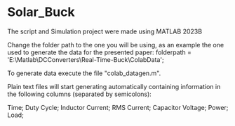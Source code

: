 # Solar_Buck

The script and Simulation project were made using MATLAB 2023B

Change the folder path to the one you will be using, as an example the one used to generate the data for the presented paper:
folderpath = 'E:\Matlab\DCConverters\Real-Time-Buck\ColabData\';

To generate data execute the file "colab_datagen.m".

Plain text files will start generating automatically containing information in the following columns (separated by semicolons):

Time; Duty Cycle; Inductor Current; RMS Current; Capacitor Voltage; Power; Load;
